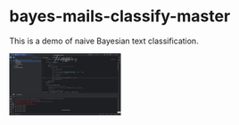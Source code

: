 # bayes-mails-classify-master
This is a demo of naive Bayesian text classification.

<img src="https://github.com/givenkills/-/blob/main/image/%E5%B1%8F%E5%B9%95%E6%88%AA%E5%9B%BE%202025-04-03%20100752.png" width="200" alt="代码截图">

